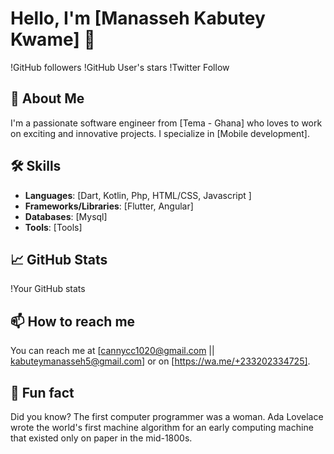 # Hello, I'm [Manasseh Kabutey Kwame] 👋

!GitHub followers
!GitHub User's stars
!Twitter Follow

## 🚀 About Me

I'm a passionate software engineer from [Tema - Ghana] who loves to work on exciting and innovative projects. I specialize in [Mobile development].

## 🛠️ Skills

- **Languages**: [Dart, Kotlin, Php, HTML/CSS, Javascript ]
- **Frameworks/Libraries**: [Flutter, Angular]
- **Databases**: [Mysql]
- **Tools**: [Tools]

## 📈 GitHub Stats

!Your GitHub stats

## 📫 How to reach me

You can reach me at [cannycc1020@gmail.com || kabuteymanasseh5@gmail.com] or on [https://wa.me/+233202334725].

## 🎉 Fun fact

Did you know? The first computer programmer was a woman. Ada Lovelace wrote the world's first machine algorithm for an early computing machine that existed only on paper in the mid-1800s.


